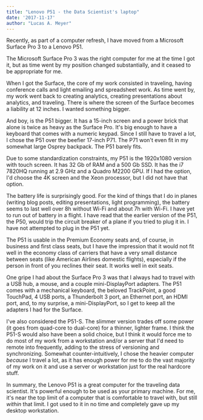 ```yaml
---
title: "Lenovo P51 - the Data Scientist's laptop"
date: '2017-11-17'
author: "Lucas A. Meyer"
---
```


Recently, as part of a computer refresh, I have moved from a Microsoft Surface Pro 3 to a Lenovo P51. 

The Microsoft Surface Pro 3 was the right computer for me at the time I got it, but as time went by my position changed substantially, and it ceased to be appropriate for me.

When I got the Surface, the core of my work consisted in traveling, having conference calls and light emailing and spreadsheet work. As time went by, my work went back to creating analytics, 
creating presentations about analytics, and traveling. There is where the screen of the Surface becomes a liability at 12 inches. I wanted something bigger.

And boy, is the P51 bigger. It has a 15-inch screen and a power brick that alone is twice as heavy as the Surface Pro. It's big enough to have a keyboard that comes with a numeric keypad. Since I still have to travel a lot, I chose the P51 over the beefier 17-inch P71. The P71 won't even fit in my somewhat large Osprey backpack. The P51 barely fits.

Due to some standardization constraints, my P51 is the 1920x1080 version with touch screen. It has 32 Gb of RAM and a 500 Gb SSD. It has the i7 7820HQ running at 2.9 GHz and a Quadro M2200 GPU. If I had the option, I'd choose the 4K screen and the Xeon processor, but I did not have that option. 

The battery life is surprisingly good. For the kind of things that I do in planes (writing blog posts, editing presentations, light programming), the battery seems to last well over 8h without Wi-Fi and about 7h 
with Wi-Fi. I have yet to run out of battery in a flight. I have read that the earlier version of the P51, the P50, would trip the circuit breaker of a plane if you tried to plug it in. I have not attempted to plug in the P51 yet.

The P51 is usable in the Premium Economy seats and, of course, in business and first class seats, but I have the impression that it would not fit well in the economy class of carriers that have 
a very small distance between seats (like American Airlines domestic flights), especially if the person in front of you reclines their seat. It works well in exit seats.

One gripe I had about the Surface Pro 3 was that I always had to travel with a USB hub, a mouse, and a couple mini-DisplayPort adapters. The P51 comes with a mechanical keyboard, the beloved TrackPoint, 
a good TouchPad, 4 USB ports, a Thunderbolt 3 port, an Ethernet port, an HDMI port, and, to my surprise, a mini-DisplayPort, so I get to keep all the adapters I had for the Surface. 

I've also considered the P51-S. The slimmer version trades off some power (it goes from quad-core to dual-core) for a thinner, lighter frame. I think the P51-S would also have been a solid choice, but I 
think it would force me to do most of my work from a workstation and/or a server that I'd need to remote into frequently, adding to the stress of versioning and synchronizing. Somewhat 
counter-intuitively, I chose the heavier computer _because_ I travel a lot, as it has enough power for me to do the vast majority of my work on it and use a server or workstation just for the real
hardcore stuff. 

In summary, the Lenovo P51 is a great computer for the traveling data scientist. It's powerful enough to be used as your primary machine. For me, it's near the top limit of a computer that is comfortable
to travel with, but still _within_ that limit. I got used to it in no time and completely gave up my desktop workstation.
